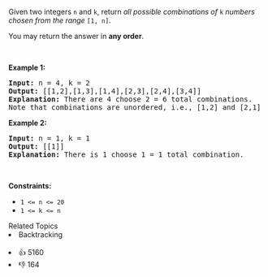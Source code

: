 <p>Given two integers <code>n</code> and <code>k</code>, return <em>all possible combinations of</em> <code>k</code> <em>numbers chosen from the range</em> <code>[1, n]</code>.</p>

<p>You may return the answer in <strong>any order</strong>.</p>

<p>&nbsp;</p> 
<p><strong class="example">Example 1:</strong></p>

<pre>
<strong>Input:</strong> n = 4, k = 2
<strong>Output:</strong> [[1,2],[1,3],[1,4],[2,3],[2,4],[3,4]]
<strong>Explanation:</strong> There are 4 choose 2 = 6 total combinations.
Note that combinations are unordered, i.e., [1,2] and [2,1] are considered to be the same combination.
</pre>

<p><strong class="example">Example 2:</strong></p>

<pre>
<strong>Input:</strong> n = 1, k = 1
<strong>Output:</strong> [[1]]
<strong>Explanation:</strong> There is 1 choose 1 = 1 total combination.
</pre>

<p>&nbsp;</p> 
<p><strong>Constraints:</strong></p>

<ul> 
 <li><code>1 &lt;= n &lt;= 20</code></li> 
 <li><code>1 &lt;= k &lt;= n</code></li> 
</ul>

<div><div>Related Topics</div><div><li>Backtracking</li></div></div><br><div><li>👍 5160</li><li>👎 164</li></div>